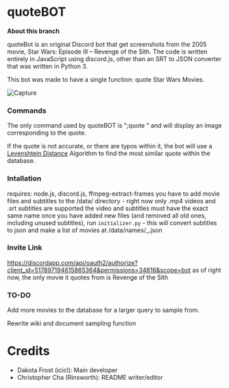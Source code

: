 # quoteBOT
**About this branch**

quoteBot is an original Discord bot that get screenshots from the 2005 movie, Star Wars: Episode III – Revenge of the Sith. The code is written entirely in JavaScript using discord.js, other than an SRT to JSON converter that was written in Python 3.

This bot was made to have a single function: quote Star Wars Movies.

![Capture](https://i.imgur.com/FU25lFJ.png)

### Commands

The only command used by quoteBOT is ";quote <quote here>" and will display an image corresponding to the quote. 
  
If the quote is not accurate, or there are typos within it, the bot will use a [Levenshtein Distance](https://en.wikipedia.org/wiki/Levenshtein_distance) Algorithm to find the most similar quote within the database.

### Intallation
requires: node.js, discord.js, ffmpeg-extract-frames
you have to add movie files and subtitles to the /data/ directory - right now only .mp4 videos and .srt subtitles are supported
the video and subtitles must have the exact same name
once you have added new files (and removed all old ones, including unused subtitles), run `initializer.py` - this will convert subtitles to json and make a list of movies at /data/names/_.json

### Invite Link
https://discordapp.com/api/oauth2/authorize?client_id=517897194615865364&permissions=34816&scope=bot
as of right now, the only movie it quotes from is Revenge of the Sith
### TO-DO

Add more movies to the database for a larger query to sample from.

Rewrite wiki and document sampling function

# Credits
* Dakota Frost (icicl): Main developer
* Christopher Cha (Rinsworth): README writer/editor
